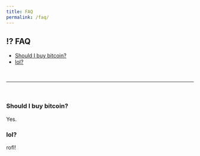 ```yaml
---
title: FAQ
permalink: /faq/
---
```


## ⁉️ FAQ
- [Should I buy bitcoin?](#should-i-buy-bitcoin)
- [lol?](#lol)

<p>
  <br>
  <hr>
  <br>
</p>

### Should I buy bitcoin?
Yes.

### lol?
rofl!

